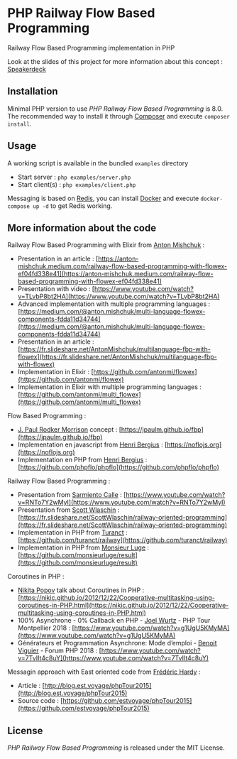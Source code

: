 # PHP Railway Flow Based Programming

Railway Flow Based Programming implementation in PHP

Look at the slides of this project for more information about this concept : [Speakerdeck](https://speakerdeck.com/matyo91/php-railway-flow-based-programming)

## Installation

Minimal PHP version to use _PHP Railway Flow Based Programming_ is 8.0.  
The recommended way to install it through [Composer](http://getcomposer.org/) and execute `composer install`.

## Usage

A working script is available in the bundled `examples` directory
- Start server : `php examples/server.php`
- Start client(s) : `php examples/client.php`

Messaging is based on [Redis](https://redis.io), you can install [Docker](https://www.docker.com) and execute `docker-compose up -d` to get Redis working.

## More information about the code

Railway Flow Based Programming with Elixir from [Anton Mishchuk](https://twitter.com/anton_mishchuk) :
- Presentation in an article : [https://anton-mishchuk.medium.com/railway-flow-based-programming-with-flowex-ef04fd338e41](https://anton-mishchuk.medium.com/railway-flow-based-programming-with-flowex-ef04fd338e41)
- Presentation with video : [https://www.youtube.com/watch?v=TLvbP8bt2HA](https://www.youtube.com/watch?v=TLvbP8bt2HA)
- Advanced implementation with multiple programming languages : [https://medium.com/@anton.mishchuk/multi-language-flowex-components-fdda11d34744](https://medium.com/@anton.mishchuk/multi-language-flowex-components-fdda11d34744)
- Presentation in an article : [https://fr.slideshare.net/AntonMishchuk/multilanguage-fbp-with-flowex](https://fr.slideshare.net/AntonMishchuk/multilanguage-fbp-with-flowex)
- Implementation in Elixir : [https://github.com/antonmi/flowex](https://github.com/antonmi/flowex)
- Implementation in Elixir with multiple programming languages : [https://github.com/antonmi/multi_flowex](https://github.com/antonmi/multi_flowex)

Flow Based Programming :
- [J. Paul Rodker Morrison](https://jpaulm.github.io) concept : [https://jpaulm.github.io/fbp](https://jpaulm.github.io/fbp)
- Implementation en javascript from [Henri Bergius](https://github.com/bergie) : [https://noflojs.org](https://noflojs.org)
- Implementation en PHP from [Henri Bergius](https://github.com/bergie) : [https://github.com/phpflo/phpflo](https://github.com/phpflo/phpflo)

Railway Flow Based Programming :
- Presentation from [Sarmiento Calle](https://twitter.com/rrramiro) : [https://www.youtube.com/watch?v=RNTo7Y2wMyI](https://www.youtube.com/watch?v=RNTo7Y2wMyI)
- Presentation from [Scott Wlaschin](https://fr.slideshare.net/scottwlaschin) : [https://fr.slideshare.net/ScottWlaschin/railway-oriented-programming](https://fr.slideshare.net/ScottWlaschin/railway-oriented-programming)
- Implementation in PHP from [Turanct](https://github.com/turanct) : [https://github.com/turanct/railway](https://github.com/turanct/railway)
- Implementation in PHP from [Monsieur Luge](https://github.com/monsieurluge) : [https://github.com/monsieurluge/result](https://github.com/monsieurluge/result)

Coroutines in PHP :
- [Nikita Popov](https://github.com/nikic) talk about Coroutines in PHP : [https://nikic.github.io/2012/12/22/Cooperative-multitasking-using-coroutines-in-PHP.html](https://nikic.github.io/2012/12/22/Cooperative-multitasking-using-coroutines-in-PHP.html)
- 100% Asynchrone - 0% Callback en PHP - [Joel Wurtz](https://jolicode.com/equipe/joel-wurtz) - PHP Tour Montpellier 2018 : [https://www.youtube.com/watch?v=g1UgU5KMyMA](https://www.youtube.com/watch?v=g1UgU5KMyMA)
- Générateurs et Programmation Asynchrone: Mode d’emploi - [Benoit Viguier](https://twitter.com/b_viguier) - Forum PHP 2018 : [https://www.youtube.com/watch?v=7TvIIt4c8uY](https://www.youtube.com/watch?v=7TvIIt4c8uY)

Messagin approach with East oriented code from [Frédéric Hardy](https://twitter.com/mageekguy) :
- Article : [http://blog.est.voyage/phpTour2015](http://blog.est.voyage/phpTour2015)
- Source code : [https://github.com/estvoyage/phpTour2015](https://github.com/estvoyage/phpTour2015)

## License

_PHP Railway Flow Based Programming_ is released under the MIT License.
